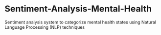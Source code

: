 # Sentiment-Analysis-Mental-Health
Sentiment analysis system to categorize mental health states using Natural Language Processing (NLP) techniques
